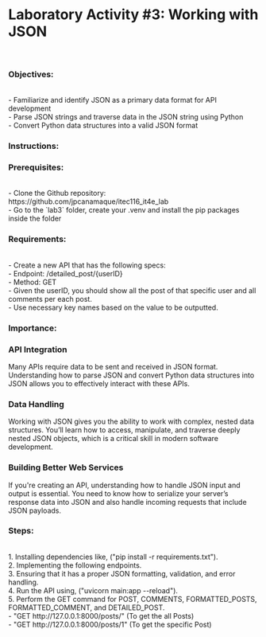 <h1>Laboratory Activity #3: Working with JSON</h1> <br>
<h3>Objectives:</h3> <br>
- Familiarize and identify JSON as a primary data format for API development <br>
- Parse JSON strings and traverse data in the JSON string using Python <br>
- Convert Python data structures into a valid JSON format <br>

<h3>Instructions: </h3> 

<h3>Prerequisites: </h3> <br>
- Clone the Github repository:  https://github.com/jpcanamaque/itec116_it4e_lab <br>
- Go to the `lab3` folder, create your .venv and install the pip packages inside the folder <br>

<h3>Requirements: </h3> <br>
- Create a new API that has the following specs: <br>
- Endpoint: /detailed_post/{userID} <br>
- Method: GET <br>
- Given the userID, you should show all the post of that specific user and all comments per each post. <br>
- Use necessary key names based on the value to be outputted. <br>

<h3>Importance: </h3>

<h3>API Integration </h3>
Many APIs require data to be sent and received in JSON format. Understanding how to parse JSON and convert Python data structures into JSON allows you to effectively interact with these APIs.

<h3>Data Handling </h3>
Working with JSON gives you the ability to work with complex, nested data structures. You’ll learn how to access, manipulate, and traverse deeply nested JSON objects, which is a critical skill in modern software development.

<h3>Building Better Web Services </h3>
If you're creating an API, understanding how to handle JSON input and output is essential. You need to know how to serialize your server’s response data into JSON and also handle incoming requests that include JSON payloads.

<h3>Steps: </h3><br>
1. Installing dependencies like, ("pip install -r requirements.txt"). <br>
2. Implementing the following endpoints. <br>
3. Ensuring that it has a proper JSON formatting, validation, and error handling. <br>
4. Run the API using, ("uvicorn main:app --reload"). <br>
5. Perform the GET command for POST, COMMENTS, FORMATTED_POSTS, FORMATTED_COMMENT, and DETAILED_POST. <br>
- "GET http://127.0.0.1:8000/posts/" (To get the all Posts) <br>
- "GET http://127.0.0.1:8000/posts/1" (To get the specific Post)
